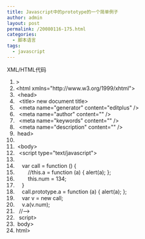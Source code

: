 ```yaml
---
title: Javascript中的prototype的一个简单例子
author: admin
layout: post
permalink: /20080116-175.html
categories:
  - 脚本语言
tags:
  - javascript
---
```

<div class="codeText">
  <div class="codeHead">
    XML/HTML代码
  </div>
  
  <ol class="dp-xml" start="1">
    <li class="alt">
      <span><span><!DOCTYPE&nbsp;html&nbsp;PUBLIC&nbsp;"-//W3C//DTD&nbsp;XHTML&nbsp;1.0&nbsp;Transitional//EN"&nbsp;"http://www.w3.org/TR/xhtml1/DTD/xhtml1-transitional.dtd"</span><span class="tag">></span><span>&nbsp;&nbsp;</span></span>
    </li>
    <li class="">
      <span><span class="tag"><</span><span class="tag-name">html</span><span>&nbsp;</span><span class="attribute">xmlns</span><span>=</span><span class="attribute-value">"http://www.w3.org/1999/xhtml"</span><span class="tag">></span><span>&nbsp;&nbsp;</span></span>
    </li>
    <li class="alt">
      <span>&nbsp;<span class="tag"><</span><span class="tag-name">head</span><span class="tag">></span><span>&nbsp;&nbsp;</span></span>
    </li>
    <li class="">
      <span>&nbsp;&nbsp;<span class="tag"><</span><span class="tag-name">title</span><span class="tag">></span><span>&nbsp;new&nbsp;document&nbsp;</span><span class="tag"></</span><span class="tag-name">title</span><span class="tag">></span><span>&nbsp;&nbsp;</span></span>
    </li>
    <li class="alt">
      <span>&nbsp;&nbsp;<span class="tag"><</span><span class="tag-name">meta</span><span>&nbsp;</span><span class="attribute">name</span><span>=</span><span class="attribute-value">"generator"</span><span>&nbsp;</span><span class="attribute">content</span><span>=</span><span class="attribute-value">"editplus"</span><span>&nbsp;</span><span class="tag">/></span><span>&nbsp;&nbsp;</span></span>
    </li>
    <li class="">
      <span>&nbsp;&nbsp;<span class="tag"><</span><span class="tag-name">meta</span><span>&nbsp;</span><span class="attribute">name</span><span>=</span><span class="attribute-value">"author"</span><span>&nbsp;</span><span class="attribute">content</span><span>=</span><span class="attribute-value">""</span><span>&nbsp;</span><span class="tag">/></span><span>&nbsp;&nbsp;</span></span>
    </li>
    <li class="alt">
      <span>&nbsp;&nbsp;<span class="tag"><</span><span class="tag-name">meta</span><span>&nbsp;</span><span class="attribute">name</span><span>=</span><span class="attribute-value">"keywords"</span><span>&nbsp;</span><span class="attribute">content</span><span>=</span><span class="attribute-value">""</span><span>&nbsp;</span><span class="tag">/></span><span>&nbsp;&nbsp;</span></span>
    </li>
    <li class="">
      <span>&nbsp;&nbsp;<span class="tag"><</span><span class="tag-name">meta</span><span>&nbsp;</span><span class="attribute">name</span><span>=</span><span class="attribute-value">"description"</span><span>&nbsp;</span><span class="attribute">content</span><span>=</span><span class="attribute-value">""</span><span>&nbsp;</span><span class="tag">/></span><span>&nbsp;&nbsp;</span></span>
    </li>
    <li class="alt">
      <span>&nbsp;<span class="tag"></</span><span class="tag-name">head</span><span class="tag">></span><span>&nbsp;&nbsp;</span></span>
    </li>
    <li class="">
      <span>&nbsp;&nbsp;</span>
    </li>
    <li class="alt">
      <span>&nbsp;<span class="tag"><</span><span class="tag-name">body</span><span class="tag">></span><span>&nbsp;&nbsp;</span></span>
    </li>
    <li class="">
      <span>&nbsp;&nbsp;<span class="tag"><</span><span class="tag-name">script</span><span>&nbsp;</span><span class="attribute">type</span><span>=</span><span class="attribute-value">"text/javascript"</span><span class="tag">></span><span>&nbsp;&nbsp;</span></span>
    </li>
    <li class="alt">
      <span>&nbsp;&nbsp;<!&#8211;&nbsp;&nbsp;</span>
    </li>
    <li class="">
      <span>&nbsp;&nbsp;&nbsp;&nbsp;var&nbsp;<span class="attribute">call</span><span>&nbsp;=&nbsp;</span><span class="attribute-value">function</span><span>&nbsp;()&nbsp;{&nbsp;&nbsp;</span></span>
    </li>
    <li class="alt">
      <span>&nbsp;&nbsp;&nbsp;&nbsp;&nbsp;&nbsp;&nbsp;&nbsp;//<span class="attribute">this.a</span><span>&nbsp;=&nbsp;</span><span class="attribute-value">function</span><span>&nbsp;(a)&nbsp;{&nbsp;alert(a);&nbsp;};&nbsp;&nbsp;</span></span>
    </li>
    <li class="">
      <span>&nbsp;&nbsp;&nbsp;&nbsp;&nbsp;&nbsp;&nbsp;&nbsp;<span class="attribute">this.num</span><span>&nbsp;=&nbsp;</span><span class="attribute-value">134</span><span>;&nbsp;&nbsp;</span></span>
    </li>
    <li class="alt">
      <span>&nbsp;&nbsp;&nbsp;&nbsp;}&nbsp;&nbsp;</span>
    </li>
    <li class="">
      <span>&nbsp;&nbsp;&nbsp;&nbsp;<span class="attribute">call.prototype.a</span><span>&nbsp;=&nbsp;</span><span class="attribute-value">function</span><span>&nbsp;(a)&nbsp;{&nbsp;alert(a);&nbsp;};&nbsp;&nbsp;</span></span>
    </li>
    <li class="alt">
      <span>&nbsp;&nbsp;&nbsp;&nbsp;var&nbsp;<span class="attribute">v</span><span>&nbsp;=&nbsp;</span><span class="attribute-value">new</span><span>&nbsp;call;&nbsp;&nbsp;</span></span>
    </li>
    <li class="">
      <span>&nbsp;&nbsp;&nbsp;&nbsp;v.a(v.num);&nbsp;&nbsp;</span>
    </li>
    <li class="alt">
      <span>&nbsp;&nbsp;//&#8211;<span class="tag">></span><span>&nbsp;&nbsp;</span></span>
    </li>
    <li class="">
      <span>&nbsp;&nbsp;<span class="tag"></</span><span class="tag-name">script</span><span class="tag">></span><span>&nbsp;&nbsp;</span></span>
    </li>
    <li class="alt">
      <span>&nbsp;<span class="tag"></</span><span class="tag-name">body</span><span class="tag">></span><span>&nbsp;&nbsp;</span></span>
    </li>
    <li class="">
      <span><span class="tag"></</span><span class="tag-name">html</span><span class="tag">></span><span>&nbsp;&nbsp;</span></span>
    </li>
  </ol>
</div>